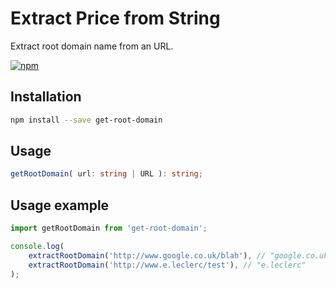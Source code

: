 # Extract Price from String

Extract root domain name from an URL.

[![npm](https://img.shields.io/npm/v/get-root-domain)](https://www.npmjs.com/package/get-root-domain)

## Installation

```bash
npm install --save get-root-domain
```

## Usage

```typescript
getRootDomain( url: string | URL ): string;
```

## Usage example

```typescript
import getRootDomain from 'get-root-domain';

console.log(
    extractRootDomain('http://www.google.co.uk/blah'), // "google.co.uk"
    extractRootDomain('http://www.e.leclerc/test'), // "e.leclerc"
);
```